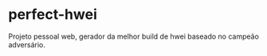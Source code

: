 # perfect-hwei
 Projeto pessoal web, gerador da melhor build de hwei baseado no campeão adversário.
